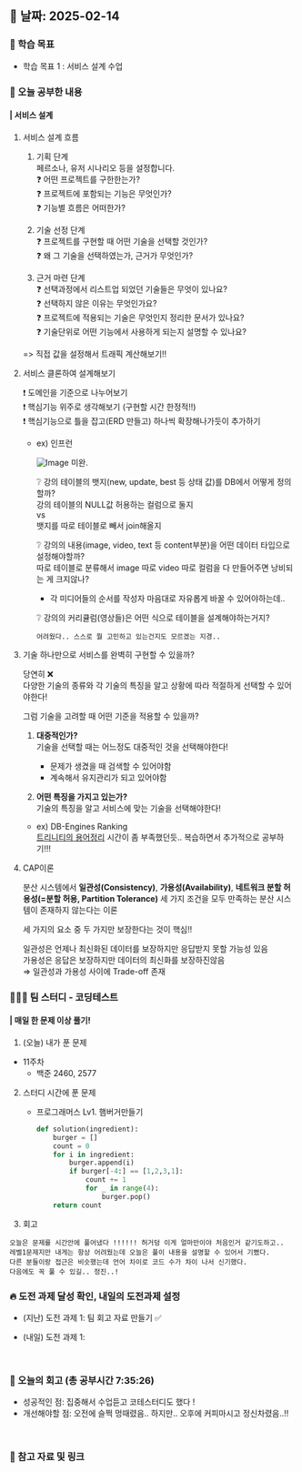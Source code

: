 ## 📅 날짜: 2025-02-14


### 💬 학습 목표

- 학습 목표 1 : 서비스 설계 수업


### 📒 오늘 공부한 내용
#### | 서비스 설계

1. 서비스 설계 흐름

    1. 기획 단계 <br/>
        페르소나, 유저 시나리오 등을 설정합니다. <br/>
        ❓ 어떤 프로젝트를 구한한는가? <br/>
        ❓ 프로젝트에 포함되는 기능은 무엇인가? <br/>
        ❓ 기능별 흐름은 어떠한가? <br/>

    2. 기술 선정 단계 <br/>
        ❓ 프로젝트를 구현할 때 어떤 기술을 선택할 것인가? <br/>
        ❓ 왜 그 기술을 선택하였는가, 근거가 무엇인가? <br/>

    3. 근거 마련 단계 <br/>
        ❓ 선택과정에서 리스트업 되었던 기술들은 무엇이 있나요? <br/>
        ❓ 선택하지 않은 이유는 무엇인가요? <br/>
        ❓ 프로젝트에 적용되는 기술은 무엇인지 정리한 문서가 있나요? <br/>
        ❓ 기술단위로 어떤 기능에서 사용하게 되는지 설명할 수 있나요? <br/>

    => 직접 값을 설정해서 트래픽 계산해보기!!

2. 서비스 클론하여 설계해보기

    ❗️ 도메인을 기준으로 나누어보기 <br/>
    ❗️ 핵심기능 위주로 생각해보기 (구현할 시간 한정적!!) <br/>
    ❗️ 핵심기능으로 틀을 잡고(ERD 만들고) 하나씩 확장해나가듯이 추가하기 <br/>

    - ex) 인프런

        ![Image](https://github.com/user-attachments/assets/c01a2bb2-92ca-4d32-b558-dc155c6566fb)
        미완.

        ❔ 강의 테이블의 뱃지(new, update, best 등 상태 값)를 DB에서 어떻게 정의할까? <br/>
        강의 테이블의 NULL값 허용하는 컬럼으로 둘지 <br/>
        vs <br/>
        뱃지를 따로 테이블로 빼서 join해올지 <br/>

        ❔ 강의의 내용(image, video, text 등 content부분)을 어떤 데이터 타입으로 설정해야할까? <br/>
        따로 테이블로 분류해서 image 따로 video 따로 컬럼을 다 만들어주면 낭비되는 게 크지않나? <br/>
        + 각 미디어들의 순서를 작성자 마음대로 자유롭게 바꿀 수 있어야하는데.. <br/>

        ❔ 강의의 커리큘럼(영상들)은 어떤 식으로 테이블을 설계해야하는거지? <br/>

        `어려웠다.. 스스로 뭘 고민하고 있는건지도 모르겠는 지경..`

3. 기술 하나만으로 서비스를 완벽히 구현할 수 있을까?

    당연히 ❌ <br/>
    다양한 기술의 종류와 각 기술의 특징을 알고 상황에 따라 적절하게 선택할 수 있어야한다!

    그럼 기술을 고려할 때 어떤 기준을 적용할 수 있을까?
    
    1. **대중적인가?** <br/>
        기술을 선택할 때는 어느정도 대중적인 것을 선택해야한다! <br/>
        - 문제가 생겼을 때 검색할 수 있어야함 <br/>
        - 계속해서 유지관리가 되고 있어야함 <br/>

    2. **어떤 특징을 가지고 있는가?** <br/>
        기술의 특징을 알고 서비스에 맞는 기술을 선택해야한다! <br/>

    - ex) DB-Engines Ranking <br/>
        [트리니티의 용어정리](https://www.notion.so/adapterz/9484973d154e4b339d7c6a583d3a9bf3?pvs=4)
        시간이 좀 부족했던듯.. 복습하면서 추가적으로 공부하기!!!

4. CAP이론

    분산 시스템에서 **일관성(Consistency)**, **가용성(Availability)**, **네트워크 분할 허용성(=분할 허용, Partition Tolerance)** 세 가지 조건을 모두 만족하는 분산 시스템이 존재하지 않는다는 이론

    세 가지의 요소 중 두 가지만 보장한다는 것이 핵심!!

    일관성은 언제나 최신화된 데이터를 보장하지만 응답받지 못할 가능성 있음 <br/>
    가용성은 응답은 보장하지만 데이터의 최신화를 보장하진않음 <br/>
    ⇒ 일관성과 가용성 사이에 Trade-off 존재

    
### 🧑‍🧒‍🧒 팀 스터디 - 코딩테스트
#### | 매일 한 문제 이상 풀기!

1. (오늘) 내가 푼 문제

- 11주차
    - 백준 2460, 2577

2. 스터디 시간에 푼 문제

    - 프로그래머스 Lv1. 햄버거만들기

        ```python
        def solution(ingredient):
            burger = []
            count = 0
            for i in ingredient:
                burger.append(i)
                if burger[-4:] == [1,2,3,1]:
                    count += 1
                    for _ in range(4):
                        burger.pop()
            return count
        ```

3. 회고

```
오늘은 문제를 시간안에 풀어냈다 !!!!!! 허거덩 이게 얼마만이야 처음인거 같기도하고..
레벨1문제지만 내게는 항상 어려웠는데 오늘은 풀이 내용을 설명할 수 있어서 기뻤다.
다른 분들이랑 접근은 비슷했는데 언어 차이로 코드 수가 차이 나서 신기했다.
다음에도 꼭 풀 수 있길.. 정진..!
```


### 🔥 도전 과제 달성 확인, 내일의 도전과제 설정
- (지난) 도전 과제 1: 팀 회고 자료 만들기 ✅

- (내일) 도전 과제 1: 

<br/>

### 💭 오늘의 회고 (총 공부시간 7:35:26)
- 성공적인 점: 집중해서 수업듣고 코테스터디도 했다 ! <br/>
- 개선해야할 점: 오전에 슬쩍 멍때렸음.. 하지만.. 오후에 커피마시고 정신차렸음..!! <br/>

<br/>

### 📁 참고 자료 및 링크